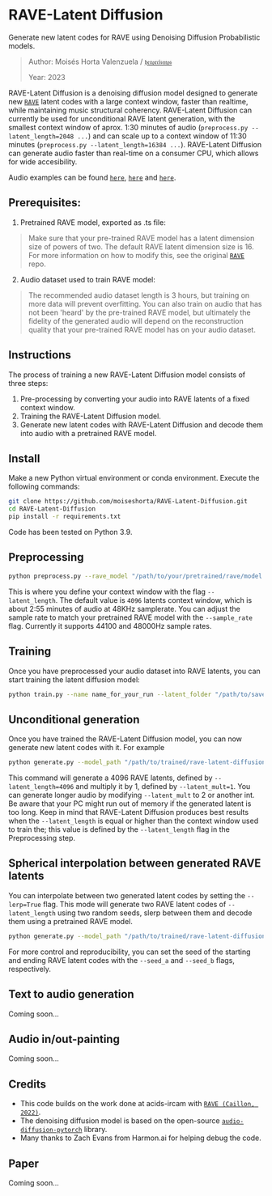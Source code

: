 # RAVE-Latent Diffusion
Generate new latent codes for RAVE using Denoising Diffusion Probabilistic models.

> Author: Moisés Horta Valenzuela / [`𝔥𝔢𝔵𝔬𝔯𝔠𝔦𝔰𝔪𝔬𝔰`](https://twitter.com/hexorcismos)
> 
> Year: 2023

RAVE-Latent Diffusion is a denoising diffusion model designed to generate new [`RAVE`](https://github.com/acids-ircam/RAVE) latent codes with a large context window, faster than realtime, while maintaining music structural coherency. RAVE-Latent Diffusion can currently be used for unconditional RAVE latent generation, with the smallest context window of aprox. 1:30 minutes of audio (```preprocess.py --latent_length=2048 ...```) and can scale up to a context window of 11:30 minutes (```preprocess.py --latent_length=16384 ...```).
RAVE-Latent Diffusion can generate audio faster than real-time on a consumer CPU, which allows for wide accesibility.

Audio examples can be found [`here`](https://soundcloud.com/h-e-x-o-r-c-i-s-m-o-s/rave-latentdiffusion_unconditionalgeneration_seed2805182108), [`here`](https://soundcloud.com/h-e-x-o-r-c-i-s-m-o-s/rave-latent-diffusion_unconditionalgeneration_seed3069861997) and [`here`](https://soundcloud.com/h-e-x-o-r-c-i-s-m-o-s/s-1).

## Prerequisites:

1) Pretrained RAVE model, exported as .ts file:
> Make sure that your pre-trained RAVE model has a latent dimension size of powers of two. The default RAVE latent dimension size is 16. For more information on how to modify this, see the original [`RAVE`](https://github.com/acids-ircam/RAVE) repo.

2) Audio dataset used to train RAVE model: 
> The recommended audio dataset length is 3 hours, but training on more data will prevent overfitting. You can also train on audio that has not been 'heard' by the pre-trained RAVE model, but ultimately the fidelity of the generated audio will depend on the reconstruction quality that your pre-trained RAVE model has on your audio dataset.

## Instructions

The process of training a new RAVE-Latent Diffusion model consists of three steps:
1) Pre-processing by converting your audio into RAVE latents of a fixed context window.
2) Training the RAVE-Latent Diffusion model.
3) Generate new latent codes with RAVE-Latent Diffusion and decode them into audio with a pretrained RAVE model.

## Install

Make a new Python virtual environment or conda environment. 
Execute the following commands:

```bash
git clone https://github.com/moiseshorta/RAVE-Latent-Diffusion.git
cd RAVE-Latent-Diffusion
pip install -r requirements.txt
```
Code has been tested on Python 3.9.

## Preprocessing

```bash
python preprocess.py --rave_model "/path/to/your/pretrained/rave/model.ts" --audio_folder "/path/to/your/audio/dataset" --latent_length 4096 --latent_folder "/path/to/save/encoded/rave/latents"
```
This is where you define your context window with the flag ```--latent_length```. The default value is ```4096``` latents context window, which is about 2:55 minutes of audio at 48KHz samplerate.
You can adjust the sample rate to match your pretrained RAVE model with the  ```--sample_rate``` flag. Currently it supports 44100 and 48000Hz sample rates.

## Training

Once you have preprocessed your audio dataset into RAVE latents, you can start training the latent diffusion model:

```bash
python train.py --name name_for_your_run --latent_folder "/path/to/saved/encoded/rave/latents" --save_out_path "/path/to/save/rave-latent-diffusion/checkpoints"
```

## Unconditional generation

Once you have trained the RAVE-Latent Diffusion model, you can now generate new latent codes with it. For example

```bash
python generate.py --model_path "/path/to/trained/rave-latent-diffusion/model.pt" --rave_model "/path/to/your/pretrained/rave/model.ts" --diffusion_steps 100 --seed 664 --output_path "/path/to/save/generated/audio" --latent_length 4096 --latent_mult 1
```
This command will generate a 4096 RAVE latents, defined by ```--latent_length=4096``` and multiply it by 1, defined by ```--latent_mult=1```. You can generate longer audio by modifying ```--latent_mult``` to 2 or another int. Be aware that your PC might run out of memory if the generated latent is too long. 
Keep in mind that RAVE-Latent Diffusion produces best results when the ```--latent_length``` is equal or higher than the context window used to train the; this value is defined by the ```--latent_length``` flag in the Preprocessing step.

## Spherical interpolation between generated RAVE latents

You can interpolate between two generated latent codes by setting the ```--lerp=True``` flag. This mode will generate two RAVE latent codes of ```--latent_length``` using two random seeds, slerp between them and decode them using a pretrained RAVE model.

```bash
python generate.py --model_path "/path/to/trained/rave-latent-diffusion/model.pt" --rave_model "/path/to/your/pretrained/rave/model.ts" --lerp True --diffusion_steps 100 --seed 664 --output_path "/path/to/save/generated/audio" --latent_length 4096 --latent_mult 1
```
For more control and reproducibility, you can set the seed of the starting and ending RAVE latent codes with the ```--seed_a``` and ```--seed_b``` flags, respectively. 

## Text to audio generation

Coming soon...

## Audio in/out-painting

Coming soon...

## Credits

- This code builds on the work done at acids-ircam with [`RAVE (Caillon, 2022)`](https://arxiv.org/abs/2111.05011).
- The denoising diffusion model is based on the open-source [`audio-diffusion-pytorch`](https://github.com/archinetai/audio-diffusion-pytorch) library.
- Many thanks to Zach Evans from Harmon.ai for helping debug the code.

## Paper
Coming soon...
